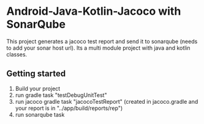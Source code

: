 # Android-Java-Kotlin-Jacoco with SonarQube

This project generates a jacoco test report and send it to sonarqube (needs to add your sonar host url).
Its a multi module project with java and kotlin classes.


## Getting started

1. Build your project
2. run gradle task "testDebugUnitTest"
3. run jacoco gradle task "jacocoTestReport" (created in jacoco.gradle and your report is in "../app/build/reports/rep")
4. run sonarqube task
